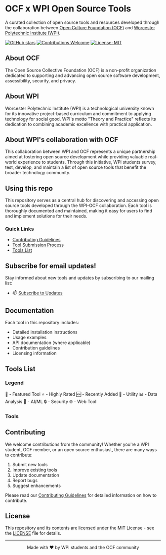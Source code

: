 # OCF x WPI Open Source Tools

A curated collection of open source tools and resources developed through the collaboration between [Open Culture Foundation (OCF)](https://ocf.tw/en/) and [Worcester Polytechnic Institute (WPI)](https://www.wpi.edu/).

[![GitHub stars](https://img.shields.io/github/stars/OCF-WPI/open-source-tools.svg?style=social&label=Star&maxAge=2592000)](https://github.com/OCF-WPI/open-source-tools/stargazers/)
[![Contributions Welcome](https://img.shields.io/badge/contributions-welcome-brightgreen.svg?style=flat)](CONTRIBUTING.md)
[![License: MIT](https://img.shields.io/badge/License-MIT-yellow.svg)](LICENSE)

## About OCF

The Open Source Collective Foundation (OCF) is a non-profit organization dedicated to supporting and advancing open source software development, assessibility, security, and privacy. 

## About WPI

Worcester Polytechnic Institute (WPI) is a technological university known for its innovative project-based curriculum and commitment to applying technology for social good. WPI's motto "Theory and Practice" reflects its dedication to combining academic excellence with practical application.

## About WPI's collaboration with OCF

This collaboration between WPI and OCF represents a unique partnership aimed at fostering open source development while providing valuable real-world experience to students. Through this initiative, WPI students survey, test, develop, and maintain a list of open source tools that benefit the broader technology community. 

## Using this repo

This repository serves as a central hub for discovering and accessing open source tools developed through the WPI-OCF collaboration. Each tool is thoroughly documented and maintained, making it easy for users to find and implement solutions for their needs.

### Quick Links
- [Contributing Guidelines](CONTRIBUTING.md)
- [Tool Submission Process](#tool-submission-process)
- [Tools List](#tools-list)

## Subscribe for email updates!

Stay informed about new tools and updates by subscribing to our mailing list:
- 📫 [Subscribe to Updates](https://example.com/subscribe) <!-- for if we want to add a mailing list for subscriptions later -->

## Documentation

Each tool in this repository includes:
- Detailed installation instructions
- Usage examples
- API documentation (where applicable)
- Contribution guidelines
- Licensing information

## Tools List

### Legend
🌟 - Featured Tool
⭐ - Highly Rated
🆕 - Recently Added
🔧 - Utility
📊 - Data Analysis
🤖 - AI/ML
🔒 - Security
🌐 - Web Tool
<!-- add more as we categorize tools -->

### Tools

<!-- BEGIN TOOLS -->
<!-- Tools will be automatically populated here by the update_readme.yml workflow -->
<!-- END TOOLS -->

## Contributing

We welcome contributions from the community! Whether you're a WPI student, OCF member, or an open source enthusiast, there are many ways to contribute:

1. Submit new tools
2. Improve existing tools
3. Update documentation
4. Report bugs
5. Suggest enhancements

Please read our [Contributing Guidelines](CONTRIBUTING.md) for detailed information on how to contribute.

## License

This repository and its contents are licensed under the MIT License - see the [LICENSE](LICENSE) file for details.

---

<div align="center">
Made with ❤️ by WPI students and the OCF community
</div>